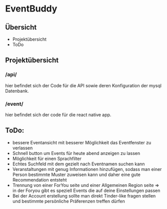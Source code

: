 # EventBuddy

## Übersicht

+ Projektübersicht
+ ToDo


## Projektübersicht

### /api/

hier befindet sich der Code für die API sowie deren Konfiguration der mysql Datenbank.


### /event/

hier befindet sich der code für die react native app.


## ToDo:

+ bessere Eventansicht mit besserer Möglichkeit das Eventfenster zu verlassen
+ Schnell button um Events für heute abend anzeigen zu lassen
+ Möglichkeit für einen Sprachfilter
+ Echtes Suchfeld mit dem gezielt nach Eventnamen suchen kann
+ Veranstaltungen mit genug Informationen hinzufügen, sodass man einer Person bestimmte Muster zuweisen kann und daher eine gute Recommendation entsteht
+ Trennung von einer ForYou seite und einer Allgemeinen Region seite => in der Foryou gibt es speziell Events die auf deine Einstellungen passen
+ Bei der Account erstellung sollte man direkt Tinder-like fragen stellen und bestimmte persönliche Präferenzen treffen dürfen